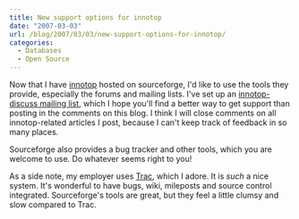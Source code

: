 ```yaml
---
title: New support options for innotop
date: "2007-03-03"
url: /blog/2007/03/03/new-support-options-for-innotop/
categories:
  - Databases
  - Open Source
---
```

Now that I have [innotop][1] hosted on sourceforge, I'd like to use the tools they provide, especially the forums and mailing lists. I've set up an [innotop-discuss mailing list][2], which I hope you'll find a better way to get support than posting in the comments on this blog. I think I will close comments on all innotop-related articles I post, because I can't keep track of feedback in so many places.

Sourceforge also provides a bug tracker and other tools, which you are welcome to use. Do whatever seems right to you!

As a side note, my employer uses [Trac][3], which I adore. It is *such* a nice system. It's wonderful to have bugs, wiki, mileposts and source control integrated. Sourceforge's tools are great, but they feel a little clumsy and slow compared to Trac.

 [1]: http://code.google.com/p/innotop
 [2]: http://groups.google.com/group/innotop-discuss
 [3]: http://trac.edgewall.org/

